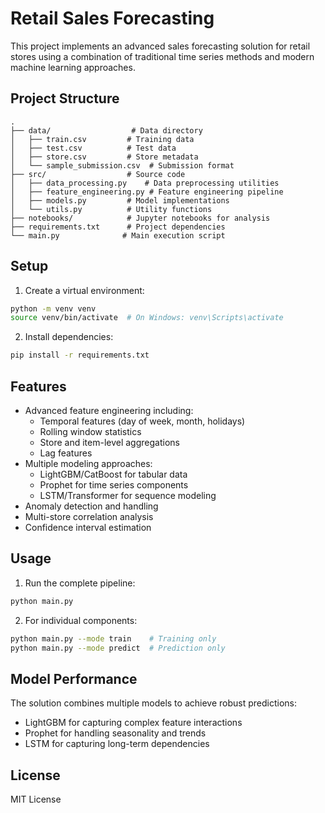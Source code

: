 # Retail Sales Forecasting

This project implements an advanced sales forecasting solution for retail stores using a combination of traditional time series methods and modern machine learning approaches.

## Project Structure

```
.
├── data/                  # Data directory
│   ├── train.csv         # Training data
│   ├── test.csv          # Test data
│   ├── store.csv         # Store metadata
│   └── sample_submission.csv  # Submission format
├── src/                  # Source code
│   ├── data_processing.py    # Data preprocessing utilities
│   ├── feature_engineering.py # Feature engineering pipeline
│   ├── models.py         # Model implementations
│   └── utils.py          # Utility functions
├── notebooks/            # Jupyter notebooks for analysis
├── requirements.txt      # Project dependencies
└── main.py              # Main execution script
```

## Setup

1. Create a virtual environment:
```bash
python -m venv venv
source venv/bin/activate  # On Windows: venv\Scripts\activate
```

2. Install dependencies:
```bash
pip install -r requirements.txt
```

## Features

- Advanced feature engineering including:
  - Temporal features (day of week, month, holidays)
  - Rolling window statistics
  - Store and item-level aggregations
  - Lag features
- Multiple modeling approaches:
  - LightGBM/CatBoost for tabular data
  - Prophet for time series components
  - LSTM/Transformer for sequence modeling
- Anomaly detection and handling
- Multi-store correlation analysis
- Confidence interval estimation

## Usage

1. Run the complete pipeline:
```bash
python main.py
```

2. For individual components:
```bash
python main.py --mode train    # Training only
python main.py --mode predict  # Prediction only
```

## Model Performance

The solution combines multiple models to achieve robust predictions:
- LightGBM for capturing complex feature interactions
- Prophet for handling seasonality and trends
- LSTM for capturing long-term dependencies

## License

MIT License 
